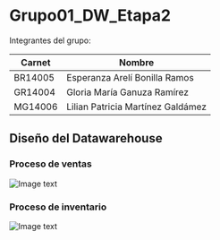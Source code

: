 # Grupo01_DW_Etapa2

Integrantes del grupo:

| Carnet | Nombre |
| --- | --- |
| BR14005 | Esperanza Arelí Bonilla Ramos  |
| GR14004 | Gloria María Ganuza Ramírez |
| MG14006 | Lilian Patricia Martínez Galdámez |

## Diseño del Datawarehouse

### Proceso de ventas
![Image text]()

### Proceso de inventario
![Image text]()